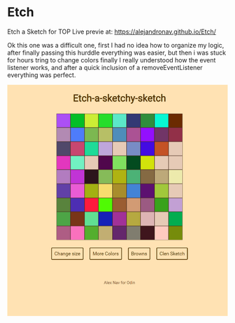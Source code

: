 # Etch
Etch a Sketch for TOP
Live previe at: https://alejandronav.github.io/Etch/

Ok this one was a difficult one, first I had no idea how to organize my logic, after finally passing this hurddle everything was easier, but then i was stuck for hours tring to change colors finally I really understood how the event listener works, and after a quick inclusion of a removeEventListener everything was perfect.


![alt text](https://raw.githubusercontent.com/AlejandroNav/Etch/main/github.io.png)
